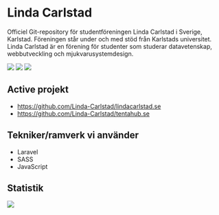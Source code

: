 # Linda Carlstad

Officiel Git-repository för studentföreningen Linda Carlstad i Sverige, Karlstad. Föreningen står under och med stöd från Karlstads universitet. Linda Carlstad är en förening för studenter som studerar datavetenskap, webbutveckling och mjukvarusystemdesign.

[![](https://img.shields.io/badge/LinkedIn-Linda%20Carlstad-blue)](https://www.linkedin.com/company/linda-carlstad/)
[![](https://img.shields.io/badge/Kontakt-info%40lindacarlstad.se-green)](mailto:info@lindacarlstad.se)
[![](https://img.shields.io/badge/Webbsida-lindacarlstad.se-red)](https://lindacarlstad.se)

## Active projekt
- https://github.com/Linda-Carlstad/lindacarlstad.se
- https://github.com/Linda-Carlstad/tentahub.se

## Tekniker/ramverk vi använder
- Laravel
- SASS
- JavaScript

## Statistik
![](https://komarev.com/ghpvc/?username=Linda-Carlstad&color=brightgreen&label=Profile+views)
